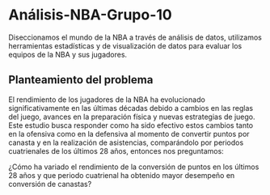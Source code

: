 # Análisis-NBA-Grupo-10
 Diseccionamos el mundo de la NBA a través de análisis de datos, utilizamos herramientas estadísticas y de visualización de datos para evaluar los equipos de la NBA y sus jugadores.

## Planteamiento del problema

El rendimiento de los jugadores de la NBA ha evolucionado significativamente en las últimas décadas debido a cambios en las reglas del juego, avances en la preparación física y nuevas estrategias de juego. Este estudio busca responder como ha sido efectivo estos cambios tanto en la ofensiva como en la defensiva al momento de convertir puntos por canasta y en la realización de asistencias, comparándolo por periodos cuatrienales de los últimos 28 años, entonces nos preguntamos:

¿Cómo ha variado el rendimiento de la conversión de puntos en los últimos 28 años y que periodo cuatrienal ha obtenido mayor desempeño en conversión de canastas?

